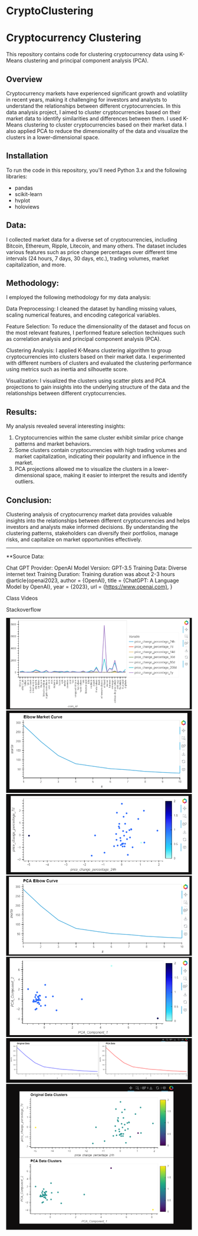 # CryptoClustering

# Cryptocurrency Clustering

This repository contains code for clustering cryptocurrency data using K-Means clustering and principal component analysis (PCA).

## Overview

Cryptocurrency markets have experienced significant growth and volatility in recent years, making it challenging for investors and analysts to understand the relationships between different cryptocurrencies. In this data analysis project, I aimed to cluster cryptocurrencies based on their market data to identify similarities and differences between them. I used K-Means clustering to cluster cryptocurrencies based on their market data. I also applied PCA to reduce the dimensionality of the data and visualize the clusters in a lower-dimensional space.

## Installation

To run the code in this repository, you'll need Python 3.x and the following libraries:

- pandas
- scikit-learn
- hvplot
- holoviews

## Data:
I collected market data for a diverse set of cryptocurrencies, including Bitcoin, Ethereum, Ripple, Litecoin, and many others. The dataset includes various features such as price change percentages over different time intervals (24 hours, 7 days, 30 days, etc.), trading volumes, market capitalization, and more.

## Methodology:
I employed the following methodology for my data analysis:

Data Preprocessing: I cleaned the dataset by handling missing values, scaling numerical features, and encoding categorical variables.

Feature Selection: To reduce the dimensionality of the dataset and focus on the most relevant features, I performed feature selection techniques such as correlation analysis and principal component analysis (PCA).

Clustering Analysis: I applied K-Means clustering algorithm to group cryptocurrencies into clusters based on their market data. I experimented with different numbers of clusters and evaluated the clustering performance using metrics such as inertia and silhouette score.

Visualization: I visualized the clusters using scatter plots and PCA projections to gain insights into the underlying structure of the data and the relationships between different cryptocurrencies.

## Results:
My analysis revealed several interesting insights:

1. Cryptocurrencies within the same cluster exhibit similar price change patterns and market behaviors.
2. Some clusters contain cryptocurrencies with high trading volumes and market capitalization, indicating their popularity and influence in the market.
3. PCA projections allowed me to visualize the clusters in a lower-dimensional space, making it easier to interpret the results and identify outliers.

## Conclusion:
Clustering analysis of cryptocurrency market data provides valuable insights into the relationships between different cryptocurrencies and helps investors and analysts make informed decisions. By understanding the clustering patterns, stakeholders can diversify their portfolios, manage risks, and capitalize on market opportunities effectively.

---
**Source Data: 

Chat GPT Provider: OpenAI Model Version: GPT-3.5 Training Data: Diverse internet text Training Duration: Training duration was about 2-3 hours @article{openai2023, author = {OpenAI}, title = {ChatGPT: A Language Model by OpenAI}, year = {2023}, url = {https://www.openai.com}, }

Class Videos

Stackoverflow

![Market Data line plot](image.png)
![Elbow Market Curve](image-1.png)
![Market Data Predictions scatter plot](image-2.png)
![PCA Elbow Curve](image-3.png)
![PCA Cluster Predictions scatter plot](image-4.png)
![Original Data vs. PCA Data Elbow Curves](image-5.png)
![Original Data Clusters vs PCA Data Clusters scatter plots](image-6.png)